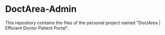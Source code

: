 # DoctArea-Admin
This repository contains the files of the personal project named "DoctArea | Efficient Doctor Patient Portal".
